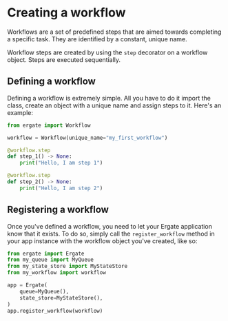 # Creating a workflow

Workflows are a set of predefined steps that are aimed towards completing a specific task. They are identified by a constant, unique name.

Workflow steps are created by using the `step` decorator on a workflow object. Steps are executed sequentially.


## Defining a workflow

Defining a workflow is extremely simple. All you have to do it import the class, create an object with a unique name and assign steps to it. Here's an example:

```py title="my_workflow.py"
from ergate import Workflow

workflow = Workflow(unique_name="my_first_workflow")

@workflow.step
def step_1() -> None:
    print("Hello, I am step 1")

@workflow.step
def step_2() -> None:
    print("Hello, I am step 2")
```


## Registering a workflow

Once you've defined a workflow, you need to let your Ergate application know that it exists. To do so, simply call the `register_workflow` method in your app instance with the workflow object you've created, like so:

```py title="app.py"
from ergate import Ergate
from my_queue import MyQueue
from my_state_store import MyStateStore
from my_workflow import workflow

app = Ergate(
    queue=MyQueue(),
    state_store=MyStateStore(),
)
app.register_workflow(workflow)
```
